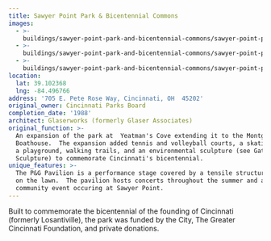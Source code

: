 ```yaml
---
title: Sawyer Point Park & Bicentennial Commons
images:
  - >-
    buildings/sawyer-point-park-and-bicentennial-commons/sawyer-point-park-and-bicentennial-commons-0_inb3ks
  - >-
    buildings/sawyer-point-park-and-bicentennial-commons/sawyer-point-park-and-bicentennial-commons-1_vzev16
  - >-
    buildings/sawyer-point-park-and-bicentennial-commons/sawyer-point-park-and-bicentennial-commons-2_a84jpu
location:
  lat: 39.102368
  lng: -84.496766
address: '705 E. Pete Rose Way, Cincinnati, OH  45202'
original_owner: Cincinnati Parks Board
completion_date: '1988'
architect: Glaserworks (formerly Glaser Associates)
original_function: >-
  An expansion of the park at  Yeatman's Cove extending it to the Montgomery Inn
  Boathouse.  The expansion added tennis and volleyball courts, a skating rink,
  a playground, walking trails, and an environmental sculpture (see Gateway
  Sculpture) to commemorate Cincinnati's bicentennial.
unique_features: >-
  The P&G Pavilion is a performance stage covered by a tensile structure located
  on the lawn.  The pavilion hosts concerts throughout the summer and at
  community event occuring at Sawyer Point.
---
```


Built to commemorate the bicentennial of the founding of Cincinnati (formerly Losantiville), the park was funded by the City, The Greater Cincinnati Foundation, and private donations.
